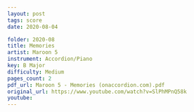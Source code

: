 ```yaml
---
layout: post
tags: score
date: 2020-08-04

folder: 2020-08
title: Memories
artist: Maroon 5
instrument: Accordion/Piano
key: B Major
difficulty: Medium
pages_count: 2
pdf_url: Maroon 5 - Memories (onaccordion.com).pdf
original_url: https://www.youtube.com/watch?v=SlPhMPnQ58k
youtube:
---
```

